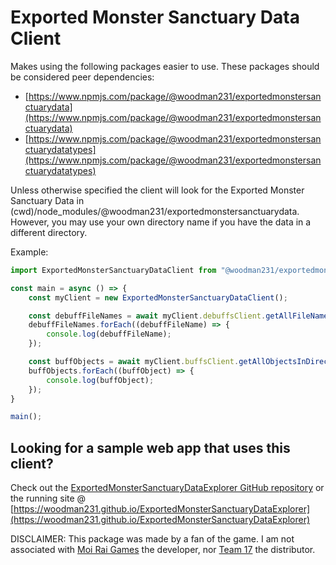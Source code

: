 # Exported Monster Sanctuary Data Client

Makes using the following packages easier to use. These packages should be considered peer dependencies:
- [https://www.npmjs.com/package/@woodman231/exportedmonstersanctuarydata](https://www.npmjs.com/package/@woodman231/exportedmonstersanctuarydata)
- [https://www.npmjs.com/package/@woodman231/exportedmonstersanctuarydatatypes](https://www.npmjs.com/package/@woodman231/exportedmonstersanctuarydatatypes)

Unless otherwise specified the client will look for the Exported Monster Sanctuary Data in (cwd)/node_modules/@woodman231/exportedmonstersanctuarydata. However, you may use your own directory name if you have the data in a different directory.

Example:

``` typescript
import ExportedMonsterSanctuaryDataClient from "@woodman231/exportedmonstermanctuarydataclient";

const main = async () => {
    const myClient = new ExportedMonsterSanctuaryDataClient();

    const debuffFileNames = await myClient.debuffsClient.getAllFileNamesAsync();
    debuffFileNames.forEach((debuffFileName) => {
        console.log(debuffFileName);
    });

    const buffObjects = await myClient.buffsClient.getAllObjectsInDirectoryAsync();
    buffObjects.forEach((buffObject) => {
        console.log(buffObject);
    });
}

main();
```

 ## Looking for a sample web app that uses this client?
 Check out the [ExportedMonsterSanctuaryDataExplorer GitHub repository](https://github.com/woodman231/ExportedMonsterSanctuaryDataExplorer) or the running site @ [https://woodman231.github.io/ExportedMonsterSanctuaryDataExplorer](https://woodman231.github.io/ExportedMonsterSanctuaryDataExplorer)

DISCLAIMER: This package was made by a fan of the game. I am not associated with [Moi Rai Games](https://monster-sanctuary.com/) the developer, nor [Team 17](https://www.team17.com/) the distributor.